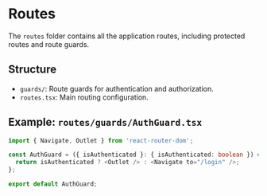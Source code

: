 # Routes
The `routes` folder contains all the application routes, including protected routes and route guards.

## Structure
- `guards/`: Route guards for authentication and authorization.
- `routes.tsx`: Main routing configuration.

## Example: `routes/guards/AuthGuard.tsx`
```typescript
import { Navigate, Outlet } from 'react-router-dom';

const AuthGuard = ({ isAuthenticated }: { isAuthenticated: boolean }) => {
  return isAuthenticated ? <Outlet /> : <Navigate to="/login" />;
};

export default AuthGuard;